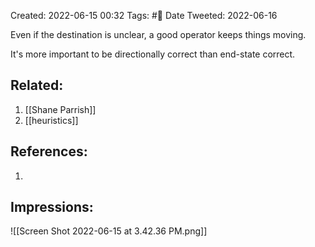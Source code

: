 Created: 2022-06-15 00:32
Tags: #🌱
Date Tweeted: 2022-06-16

Even if the destination is unclear, a good operator keeps things moving. 

It's more important to be directionally correct than end-state correct.

## Related:
1. [[Shane Parrish]]
2. [[heuristics]]

## References:
1. 
## Impressions:
![[Screen Shot 2022-06-15 at 3.42.36 PM.png]]